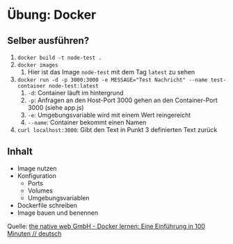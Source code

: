 # Übung: Docker

## Selber ausführen?
1. `docker build -t node-test .`
2. `docker images`
   1. Hier ist das Image `node-test` mit dem Tag `latest` zu sehen
3. `docker run -d -p 3000:3000 -e MESSAGE="Test Nachricht" --name test-container node-test:latest`
   1. `-d`: Container läuft im hintergrund
   2. `-p`: Anfragen an den Host-Port 3000 gehen an den Container-Port 3000 (siehe app.js)
   3. `-e`: Umgebungsvariable wird mit einem Wert reingereicht
   4. `--name`: Container bekommt einen Namen
4. `curl localhost:3000`: Gibt den Text in Punkt 3 definierten Text zurück

## Inhalt
- Image nutzen
- Konfiguration
  - Ports
  - Volumes
  - Umgebungsvariablen
- Dockerfile schreiben
- Image bauen und benennen

Quelle: [the native web GmbH - Docker lernen: Eine Einführung in 100 Minuten // deutsch](https://www.youtube.com/watch?v=DESdVoKhIxY&list=PLB8EM3vqHG59_xLE8Zz4M4vQVy-4RPCxR&index=5&ab_channel=thenativewebGmbH)

<!-- Aufwand: 3h -->